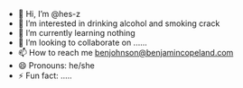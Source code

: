 - 👋 Hi, I’m @hes-z
- 👀 I’m interested in drinking alcohol and smoking crack
- 🌱 I’m currently learning nothing
- 💞️ I’m looking to collaborate on ......
- 📫 How to reach me benjohnson@benjamincopeland.com
- 😄 Pronouns: he/she
- ⚡ Fun fact: .....

<!---
hes-z/hes-z is a ✨ special ✨ repository because its `README.md` (this file) appears on your GitHub profile.
You can click the Preview link to take a look at your changes.
--->
